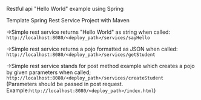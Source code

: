 Restful api "Hello World" example using Spring

Template Spring Rest Service Project with Maven

->Simple rest service returns "Hello World" as string when called:   
`http://localhost:8080/<deploy_path>/services/sayHello`

->Simple rest service returns a pojo formatted as JSON when called:    
`http://localhost:8080/<deploy_path>/services/getStudent`

->Simple rest service stands for post method example which creates a pojo by given parameters when called;
`http://localhost:8080/<deploy_path>/services/createStudent`   
(Parameters should be passed in post request. Example:`http://localhost:8080/<deploy_path>/index.html`)


